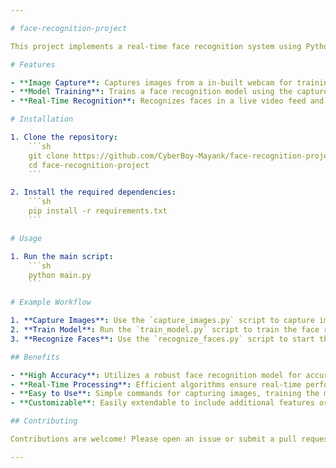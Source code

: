 ```yaml
---

# face-recognition-project

This project implements a real-time face recognition system using Python. The system captures images, trains a model with the captured faces, and then recognizes and displays names near the recognized faces in a live video feed. It leverages OpenCV for video capture and face detection, and uses a machine learning model for face recognition.

# Features

- **Image Capture**: Captures images from a in-built webcam for training purposes.
- **Model Training**: Trains a face recognition model using the captured images.
- **Real-Time Recognition**: Recognizes faces in a live video feed and displays names near the recognized faces.

# Installation

1. Clone the repository:
    ```sh
    git clone https://github.com/CyberBoy-Mayank/face-recognition-project.git
    cd face-recognition-project
    ```

2. Install the required dependencies:
    ```sh
    pip install -r requirements.txt
    ```

# Usage

1. Run the main script:
    ```sh
    python main.py
    ```

# Example Workflow

1. **Capture Images**: Use the `capture_images.py` script to capture images from your webcam and label them with names.
2. **Train Model**: Run the `train_model.py` script to train the face recognition model using the captured images.
3. **Recognize Faces**: Use the `recognize_faces.py` script to start the webcam feed and recognize faces in real-time, displaying names near the recognized faces.

## Benefits

- **High Accuracy**: Utilizes a robust face recognition model for accurate identification.
- **Real-Time Processing**: Efficient algorithms ensure real-time performance for live applications.
- **Easy to Use**: Simple commands for capturing images, training the model, and recognizing faces.
- **Customizable**: Easily extendable to include additional features or integrate with other systems.

## Contributing

Contributions are welcome! Please open an issue or submit a pull request for any improvements or bug fixes.

---
```

